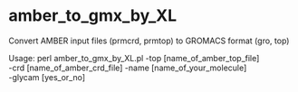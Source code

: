 # amber_to_gmx_by_XL
Convert AMBER input files (prmcrd, prmtop) to GROMACS format (gro, top)

Usage: perl amber_to_gmx_by_XL.pl -top [name_of_amber_top_file] \
       -crd [name_of_amber_crd_file] -name [name_of_your_molecule] \
       -glycam [yes_or_no]
